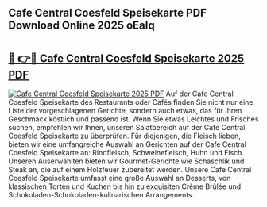 ## Cafe Central Coesfeld Speisekarte PDF Download Online 2025 oEaIq

# <h2><a href="http://gc69ebp.nevu.top/?p=Cafe+Central+Coesfeld+Speisekarte">🔗 👉🔴 Cafe Central Coesfeld Speisekarte 2025 PDF</a></h2>

[![Cafe Central Coesfeld Speisekarte 2025 PDF](https://i.imgur.com/dBaPXMq.png)](http://gc69ebp.nevu.top/?p=Cafe+Central+Coesfeld+Speisekarte)
Auf der Cafe Central Coesfeld Speisekarte des Restaurants oder Cafés finden Sie nicht nur eine Liste der vorgeschlagenen Gerichte, sondern auch etwas, das für Ihren Geschmack köstlich und passend ist. Wenn Sie etwas Leichtes und Frisches suchen, empfehlen wir Ihnen, unseren Salatbereich auf der Cafe Central Coesfeld Speisekarte zu überprüfen. Für diejenigen, die Fleisch lieben, bieten wir eine umfangreiche Auswahl an Gerichten auf der Cafe Central Coesfeld Speisekarte an: Rindfleisch, Schweinefleisch, Huhn und Fisch. Unseren Auserwählten bieten wir Gourmet-Gerichte wie Schaschlik und Steak an, die auf einem Holzfeuer zubereitet werden. Unsere Cafe Central Coesfeld Speisekarte umfasst eine große Auswahl an Desserts, von klassischen Torten und Kuchen bis hin zu exquisiten Crème Brûlée und Schokoladen-Schokoladen-kulinarischen Arrangements.
